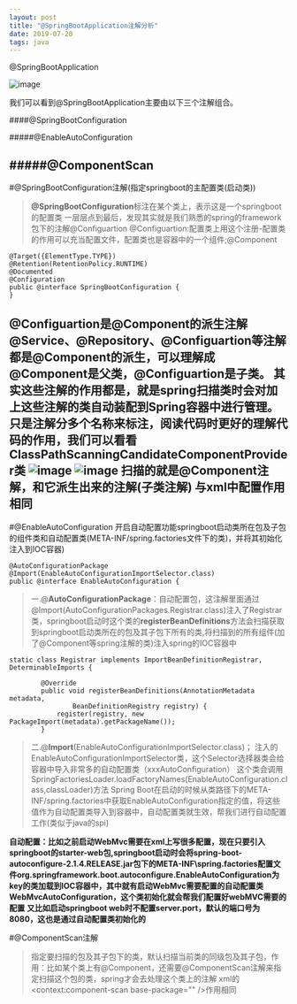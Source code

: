 ```yaml
---
layout: post
title: "@SpringBootApplication注解分析"
date: 2019-07-20
tags: java
---
```


@SpringBootApplication

![image](https://upload-images.jianshu.io/upload_images/14890912-a31273ee4fb3b0f9?imageMogr2/auto-orient/strip%7CimageView2/2/w/1240)

我们可以看到@SpringBootApplication主要由以下三个注解组合。

####@SpringBootConfiguration

#####@EnableAutoConfiguration

#####@ComponentScan
-------------------------------------------------------------------
#@SpringBootConfiguration注解(指定springboot的主配置类(启动类))
>**@SpringBootConfiguration**标注在某个类上，表示这是一个springboot的配置类
>一层层点到最后，发现其实就是我们熟悉的spring的framework包下的注解@Configuartion
>@Configuartion:配置类上用这个注册-配置类的作用可以充当配置文件，配置类也是容器中的一个组件;@Component
```
@Target({ElementType.TYPE})
@Retention(RetentionPolicy.RUNTIME)
@Documented
@Configuration
public @interface SpringBootConfiguration {
}
```
@Configuartion是@Component的派生注解
@Service、@Repository、@Configuartion等注解都是@Component的派生，可以理解成@Component是父类，@Configuartion是子类。
其实这些注解的作用都是，就是spring扫描类时会对加上这些注解的类自动装配到Spring容器中进行管理。只是注解分多个名称来标注，阅读代码时更好的理解代码的作用，我们可以看看
ClassPathScanningCandidateComponentProvider类
![image](https://upload-images.jianshu.io/upload_images/14890912-d08db2ed762bde8d?imageMogr2/auto-orient/strip%7CimageView2/2/w/1240)
![image](https://upload-images.jianshu.io/upload_images/14890912-0180bce0e3cd4440?imageMogr2/auto-orient/strip%7CimageView2/2/w/1240)
扫描的就是@Component注解，和它派生出来的注解(子类注解)
与xml中配置<bean id="" class=""/>作用相同
-----
#@EnableAutoConfiguration 开启自动配置功能springboot启动类所在包及子包的组件类和自动配置类(META-INF/spring.factories文件下的类)，并将其初始化注入到IOC容器)
```
@AutoConfigurationPackage
@Import(EnableAutoConfigurationImportSelector.class)
public @interface EnableAutoConfiguration {
```
>一.@**AutoConfigurationPackage**：自动配置包，这注解里面通过@Import(AutoConfigurationPackages.Registrar.class)注入了Registrar类，springboot启动时这个类的**registerBeanDefinitions**方法会扫描获取到springboot启动类所在的包及其子包下所有的类,将扫描到的所有组件(加了@Component等spring注解的类)注入spring的IOC容器中
```
static class Registrar implements ImportBeanDefinitionRegistrar, DeterminableImports {

		@Override
		public void registerBeanDefinitions(AnnotationMetadata metadata,
				BeanDefinitionRegistry registry) {
			register(registry, new PackageImport(metadata).getPackageName());
		}
```
>二.@**Import**(EnableAutoConfigurationImportSelector.class)；
>注入的EnableAutoConfigurationImportSelector类，这个Selector选择器类会给容器中导入非常多的自动配置类（xxxAutoConfiguration）
>这个类会调用SpringFactoriesLoader.loadFactoryNames(EnableAutoConfiguration.class,classLoader)方法
>Spring Boot在启动的时候从类路径下的META-INF/spring.factories中获取EnableAutoConfiguration指定的值，将这些值作为自动配置类导入到容器中，自动配置类就生效，帮我们进行自动配置工作(类似于java的spi)

**自动配置：比如之前启动WebMvc需要在xml上写很多配置，现在只要引入springboot的starter-web包,springboot启动时会将spring-boot-autoconfigure-2.1.4.RELEASE.jar包下的META-INF\spring.factories配置文件org.springframework.boot.autoconfigure.EnableAutoConfiguration为key的类加载到IOC容器中，其中就有启动WebMvc需要配置的自动配置类WebMvcAutoConfiguration，这个类初始化就会帮我们配置好webMVC需要的配置**
**又比如启动springboot web时不配置server.port，默认的端口号为8080，这也是通过自动配置类初始化的**

#@ComponentScan注解
>指定要扫描的包及其子包下的类，默认扫描当前类的同级包及其子包，作用：比如某个类上有@Component，还需要@ComponentScan注解来指定扫描这个包的类，spring才会去处理这个类上的注解
>xml的<context:component-scan base-package="" />作用相同